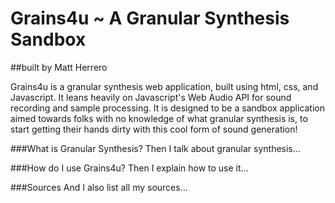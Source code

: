 # Grains4u ~ A Granular Synthesis Sandbox
##built by Matt Herrero

Grains4u is a granular synthesis web application, built using html, css, and Javascript. It leans heavily on Javascript's
Web Audio API for sound recording and sample processing. It is designed to be a sandbox application aimed towards folks
with no knowledge of what granular synthesis is, to start getting their hands dirty with this cool form of sound generation!

###What is Granular Synthesis?
Then I talk about granular synthesis...

###How do I use Grains4u?
Then I explain how to use it...

###Sources
And I also list all my sources...